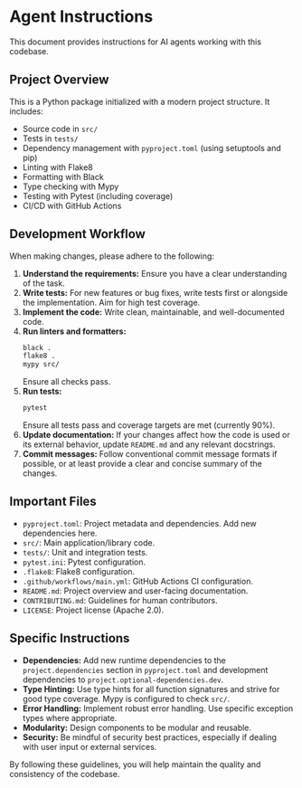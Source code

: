 # Agent Instructions

This document provides instructions for AI agents working with this codebase.

## Project Overview

This is a Python package initialized with a modern project structure. It includes:
- Source code in `src/`
- Tests in `tests/`
- Dependency management with `pyproject.toml` (using setuptools and pip)
- Linting with Flake8
- Formatting with Black
- Type checking with Mypy
- Testing with Pytest (including coverage)
- CI/CD with GitHub Actions

## Development Workflow

When making changes, please adhere to the following:

1.  **Understand the requirements:** Ensure you have a clear understanding of the task.
2.  **Write tests:** For new features or bug fixes, write tests first or alongside the implementation. Aim for high test coverage.
3.  **Implement the code:** Write clean, maintainable, and well-documented code.
4.  **Run linters and formatters:**
    ```bash
    black .
    flake8 .
    mypy src/
    ```
    Ensure all checks pass.
5.  **Run tests:**
    ```bash
    pytest
    ```
    Ensure all tests pass and coverage targets are met (currently 90%).
6.  **Update documentation:** If your changes affect how the code is used or its external behavior, update `README.md` and any relevant docstrings.
7.  **Commit messages:** Follow conventional commit message formats if possible, or at least provide a clear and concise summary of the changes.

## Important Files

-   `pyproject.toml`: Project metadata and dependencies. Add new dependencies here.
-   `src/`: Main application/library code.
-   `tests/`: Unit and integration tests.
-   `pytest.ini`: Pytest configuration.
-   `.flake8`: Flake8 configuration.
-   `.github/workflows/main.yml`: GitHub Actions CI configuration.
-   `README.md`: Project overview and user-facing documentation.
-   `CONTRIBUTING.md`: Guidelines for human contributors.
-   `LICENSE`: Project license (Apache 2.0).

## Specific Instructions

-   **Dependencies:** Add new runtime dependencies to the `project.dependencies` section in `pyproject.toml` and development dependencies to `project.optional-dependencies.dev`.
-   **Type Hinting:** Use type hints for all function signatures and strive for good type coverage. Mypy is configured to check `src/`.
-   **Error Handling:** Implement robust error handling. Use specific exception types where appropriate.
-   **Modularity:** Design components to be modular and reusable.
-   **Security:** Be mindful of security best practices, especially if dealing with user input or external services.

By following these guidelines, you will help maintain the quality and consistency of the codebase.
